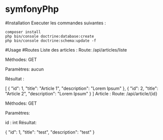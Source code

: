 # symfonyPhp

#Installation
    Executer les commandes suivantes :

    composer install    
    php bin/console doctrine:database:create
    php bin/console doctrine:schema:update -f
#Usage
#Routes
Liste des articles :
Route: /api/articles/liste

Méthodes: GET

Paramètres: aucun

Résultat :

[
    {
        "id": 1,
        "title": "Article 1",
        "description": "Lorem Ipsum"
    },
    {
        "id": 2,
        "title": "Article 2",
        "description": "Lorem Ipsum"
    }
]
Article :
Route: /api/article/{id}

Méthodes: GET

Paramètres:

id : int
Résultat:

{
  "id": 1,
  "title": "test",
  "description": "test"
}
